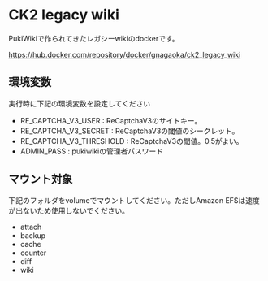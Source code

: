 # CK2 legacy wiki
PukiWikiで作られてきたレガシーwikiのdockerです。

https://hub.docker.com/repository/docker/gnagaoka/ck2_legacy_wiki

## 環境変数
実行時に下記の環境変数を設定してください

 - RE_CAPTCHA_V3_USER : ReCaptchaV3のサイトキー。
 - RE_CAPTCHA_V3_SECRET : ReCaptchaV3の閾値のシークレット。
 - RE_CAPTCHA_V3_THRESHOLD : ReCaptchaV3の閾値。0.5がよい。
 - ADMIN_PASS : pukiwikiの管理者パスワード
 
## マウント対象
下記のフォルダをvolumeでマウントしてください。ただしAmazon EFSは速度が出ないため使用しないでください。

 - attach
 - backup
 - cache
 - counter
 - diff
 - wiki
